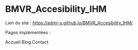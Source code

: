 # BMVR_Accesibility_IHM

Lien du site : 
https://admr-s.github.io/BMVR_Accesibility_IHM/

Pages implémentées : 

Accueil
Blog
Contact
